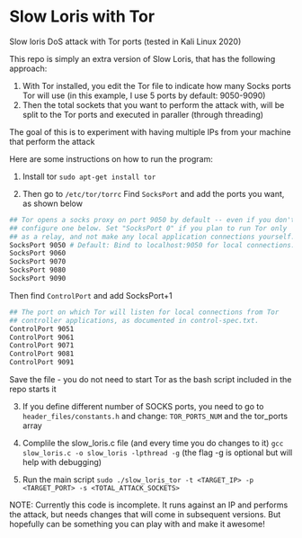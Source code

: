 # Slow Loris with Tor
Slow loris DoS attack with Tor ports (tested in Kali Linux 2020)

This repo is simply an extra version of Slow Loris, that has the following approach:
1. With Tor installed, you edit the Tor file to indicate how many Socks ports Tor will use (in this example, I use 5 ports by default: 9050-9090)
2. Then the total sockets that you want to perform the attack with, will be split to the Tor ports and executed in paraller (through threading)

The goal of this is to experiment with having multiple IPs from your machine that perform the attack

Here are some instructions on how to run the program:
1. Install tor
`sudo apt-get install tor`

2. Then go to `/etc/tor/torrc`
Find `SocksPort` and add the ports you want, as shown below
```bash
## Tor opens a socks proxy on port 9050 by default -- even if you don't
## configure one below. Set "SocksPort 0" if you plan to run Tor only
## as a relay, and not make any local application connections yourself.
SocksPort 9050 # Default: Bind to localhost:9050 for local connections.
SocksPort 9060
SocksPort 9070
SocksPort 9080
SocksPort 9090
```
Then find `ControlPort` and add SocksPort+1
```bash
## The port on which Tor will listen for local connections from Tor
## controller applications, as documented in control-spec.txt.
ControlPort 9051
ControlPort 9061
ControlPort 9071
ControlPort 9081
ControlPort 9091
```

Save the file - you do not need to start Tor as the bash script included in the repo starts it

3. If you define different number of SOCKS ports, you need to go to `header_files/constants.h` and change:
`TOR_PORTS_NUM` and the tor_ports array

4. Complile the slow_loris.c file (and every time you do changes to it)
`gcc slow_loris.c -o slow_loris -lpthread -g`  (the flag -g is optional but will help with debugging)

5. Run the main script
`sudo ./slow_loris_tor -t <TARGET_IP> -p <TARGET_PORT> -s <TOTAL_ATTACK_SOCKETS>`

NOTE:
Currently this code is incomplete. It runs against an IP and performs the attack, but needs changes that will come in subsequent versions.
But hopefully can be something you can play with and make it awesome!



